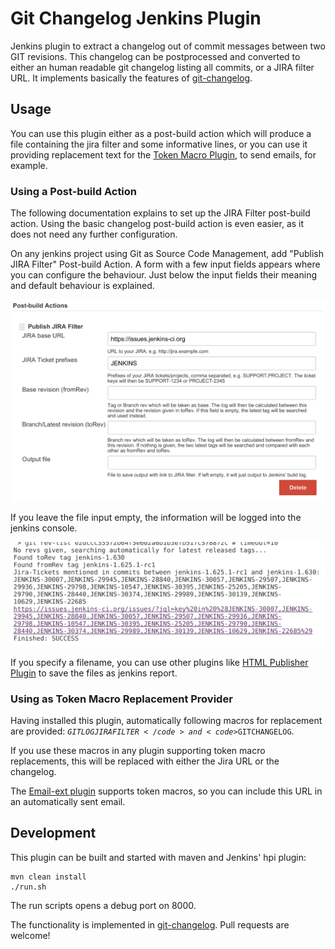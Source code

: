 Git Changelog Jenkins Plugin
===========================

Jenkins plugin to extract a changelog out of commit messages between two GIT revisions. This changelog can be postprocessed and converted
to either an human readable git changelog listing all commits, or a JIRA filter URL.
It implements basically the features of [git-changelog](https://github.com/paulwellnerbou/git-changelog).



## Usage

You can use this plugin either as a post-build action which will produce a file containing the jira filter and some informative lines,
or you can use it providing replacement text for the [Token Macro Plugin](https://wiki.jenkins-ci.org/display/JENKINS/Token+Macro+Plugin), to send
emails, for example.

### Using a Post-build Action

The following documentation explains to set up the JIRA Filter post-build action. Using the basic changelog post-build action
is even easier, as it does not need any further configuration.

On any jenkins project using Git as Source Code Management, add "Publish JIRA Filter" Post-build Action. A form with a few
input fields appears where you can configure the behaviour. Just below the input fields their meaning and default behaviour is
explained.

![](/doc/imgs/git-jira-log-post-build-action.png)

If you leave the file input empty, the information will be logged into the jenkins console.

![](/doc/imgs/git-jira-log-post-build-action-console.png)

If you specify a filename, you can use other plugins like [HTML Publisher Plugin](https://wiki.jenkins-ci.org/display/JENKINS/HTML+Publisher+Plugin)
to save the files as jenkins report.

### Using as Token Macro Replacement Provider

Having installed this plugin, automatically following macros for replacement are provided: <code>$GITLOGJIRAFILTER</code> and <code>$GITCHANGELOG</code>.

If you use these macros in any plugin supporting token macro replacements, this will be replaced with either the Jira URL or the changelog.

The [Email-ext plugin](https://wiki.jenkins-ci.org/display/JENKINS/Email-ext+plugin) supports token macros, so you can include this URL
in an automatically sent email.

## Development

This plugin can be built and started with maven and Jenkins' hpi plugin:

```
mvn clean install
./run.sh
```

The run scripts opens a debug port on 8000.

The functionality is implemented in [git-changelog](https://github.com/paulwellnerbou/git-changelog). Pull requests are welcome!
